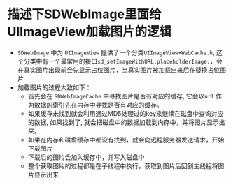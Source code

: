# 描述下SDWebImage里面给UIImageView加载图片的逻辑
* `SDWebImage` 中为 `UIImageView` 提供了一个分类`UIImageView+WebCache.h`, 这个分类中有一个最常用的接口`sd_setImageWithURL:placeholderImage:`，会在真实图片出现前会先显示占位图片，当真实图片被加载出来后在替换占位图片
* 加载图片的过程大致如下：
    * 首先会在 `SDWebImageCache` 中寻找图片是否有对应的缓存, 它会以`url` 作为数据的索引先在内存中寻找是否有对应的缓存。
    * 如果缓存未找到就会利用通过MD5处理过的key来继续在磁盘中查询对应的数据, 如果找到了, 就会把磁盘中的数据加载到内存中，并将图片显示出来。
    * 如果在内存和磁盘缓存中都没有找到，就会向远程服务器发送请求，开始下载图片
    * 下载后的图片会加入缓存中，并写入磁盘中
    * 整个获取图片的过程都是在子线程中执行，获取到图片后回到主线程将图片显示出来

